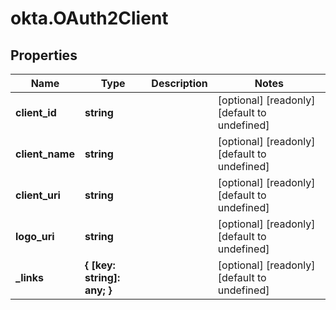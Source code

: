 # okta.OAuth2Client

## Properties

Name | Type | Description | Notes
------------ | ------------- | ------------- | -------------
**client_id** | **string** |  | [optional] [readonly] [default to undefined]
**client_name** | **string** |  | [optional] [readonly] [default to undefined]
**client_uri** | **string** |  | [optional] [readonly] [default to undefined]
**logo_uri** | **string** |  | [optional] [readonly] [default to undefined]
**_links** | **{ [key: string]: any; }** |  | [optional] [readonly] [default to undefined]

